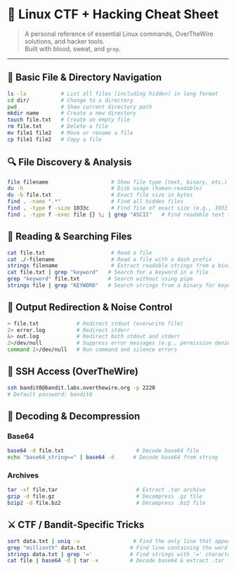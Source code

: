# 🐧 Linux CTF + Hacking Cheat Sheet

> A personal reference of essential Linux commands, OverTheWire solutions, and hacker tools.  
> Built with blood, sweat, and `grep`.

---

## 📁 Basic File & Directory Navigation

```bash
ls -la           # List all files (including hidden) in long format
cd dir/          # Change to a directory
pwd              # Show current directory path
mkdir name       # Create a new directory
touch file.txt   # Create an empty file
rm file.txt      # Delete a file
mv file1 file2   # Move or rename a file
cp file1 file2   # Copy a file
```
## 🔍 File Discovery & Analysis
```bash
file filename                    # Show file type (text, binary, etc.)
du -h                            # Disk usage (human-readable)
du -b file.txt                   # Exact file size in bytes
find . -name ".*"                # Find all hidden files
find . -type f -size 1033c       # Find file of exact size (e.g., 1033 bytes)
find . -type f -exec file {} \; | grep "ASCII"   # Find readable text files
```


## 📖 Reading & Searching Files
```bash
cat file.txt                     # Read a file
cat ./-filename                  # Read a file with a dash prefix
strings filename                 # Extract readable strings from a binary
cat file.txt | grep "keyword"   # Search for a keyword in a file
grep "keyword" file.txt         # Search without using pipe
strings file | grep "KEYWORD"   # Search strings from a binary for keywords
```

## 🚦 Output Redirection & Noise Control
```bash
> file.txt            # Redirect stdout (overwrite file)
2> error.log          # Redirect stderr
&> out.log            # Redirect both stdout and stderr
2>/dev/null           # Suppress error messages (e.g., permission denied)
command 2>/dev/null   # Run command and silence errors
```

## 🔐 SSH Access (OverTheWire)
```bash
ssh bandit0@bandit.labs.overthewire.org -p 2220
# Default password: bandit0
```
## 🧮 Decoding & Decompression
### Base64

```bash
base64 -d file.txt                       # Decode base64 file
echo "base64_string==" | base64 -d      # Decode base64 from string
```
### Archives
```bash
tar -xf file.tar                         # Extract .tar archive
gzip -d file.gz                          # Decompress .gz file
bzip2 -d file.bz2                        # Decompress .bz2 file
```

## ⚔️ CTF / Bandit-Specific Tricks
```bash
sort data.txt | uniq -u                 # Find the only line that appears once
grep "millionth" data.txt              # Find line containing the word 'millionth'
strings data.txt | grep '='            # Find strings with '=' characters
cat file | base64 -d | tar -x          # Decode base64 & extract .tar file
```
